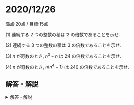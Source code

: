 # 2020/12/26

満点:20点 / 目標:15点

(1) 連続する $2$ つの整数の積は $2$ の倍数であることを示せ.

(2) 連続する $3$ つの整数の積は $3$ の倍数であることを示せ.

(3) $n$ が奇数のとき, $n^3-n$ は $24$ の倍数であることを示せ.

(4) $n$ が奇数のとき, $n(n^4-1)$ は $240$ の倍数であることを示せ.

<div style="page-break-before:always"></div>

## 解答・解説

<details markdown="1">
<summary>解答・解説</summary>


整数の問題です. 整数問題は際限なく難しくできますし, パズル要素高めですが, この問題は比較的取り組みやすい内容かと思います.

- $n$ の他に文字を使おうと思ったら, かならず定義しましょう.
- (1)と(2)は, あっさり書いてしまって問題ないと思います. 解答例は, 丁寧に書こうと思って書き始めたら, 後半がかなり駆け足になってしまいました.

    > (1) 連続する2つの整数の一方は必ず偶数になるから, それらの積は偶数である.  
    > (2) 連続する3つの整数のうち1つは必ず3の倍数だから, それらの積は3の倍数である.

- **倍数を示すときは余りで分類する**のが定石です.
- 「24の倍数」と書いてある時点で, 24=8*3だから, 「8の倍数であり, かつ, 3の倍数である」ことを示せればOKだな, と気付くと思います. **ならばそれを1行目に書いておくべきです.**
    - (4)では「240の倍数」のため, 先に素因数分解しました.
    - わかっているならば書いておきましょう. 点をくれるかもしれない.

![mathterro_20201226.jpg](https://qiita-image-store.s3.ap-northeast-1.amazonaws.com/0/559517/8063aef5-9cec-4405-e577-6761b15a6fcf.jpeg)

</details>